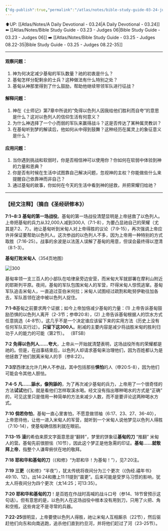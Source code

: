 ```yaml
---
{"dg-publish":true,"permalink":"/atlas/notes/bible-study-guide-03-24-judges-07/"}
---
```


⬆️UP: [[Atlas/Notes/A Daily Devotional - 03.24\|A Daily Devotional - 03.24]]
⬅️ [[Atlas/Notes/Bible Study Guide - 03.23 - Judges 06\|Bible Study Guide - 03.23 - Judges 06]]
➡️ [[Atlas/Notes/Bible Study Guide - 03.25 - Judges 08.22-35\|Bible Study Guide - 03.25 - Judges 08.22-35]] 

---

#### 观察问题：

1. 神为何决定减少基甸的军队数量？祂的初衷是什么？
2. 基甸怎样分配剩余的士兵？这种做法有什么特别之处？
3. 基甸从神那里得到了什么鼓励，帮助他继续带领军队进行征战？

#### 解释问题：

1. 神在《士师记》第7章中所说的“免得以色列人因我给他们胜利而自夸”的意思是什么？这对以色列人的信仰生活有何意义？
2. 为什么神选择了一个小而弱的军队来赢得战斗？这是否传达了某种属灵教训？
3. 在基甸听到梦的解读后，他如何从中得到鼓舞？这种经历在属灵上的象征意义是什么？

#### 应用问题：

1. 当你遇到挑战和软弱时，你是否相信神可以使用你？你如何在软弱中体验到神的力量和恩典？
2. 你是否有时候在生活中试图靠自己解决问题，忽视神的主权？你能做些什么来提醒自己依靠神而非自己？
3. 通过基甸的故事，你如何在今天的生活中看到神的拯救，并把荣耀归给祂？

---
### 【经文注释】（摘自《圣经研修本》）

**7:1~8:3** **基甸的第一场战役**。基甸的第一场战役清楚显明是上帝拯救了以色列人。上帝把基甸的兵力从32,000人减到300人（7:1-8），为要凸显祂自己的荣耀（尤其是7:2、7）。祂让基甸听到米甸人对上帝得胜的议论（7:9-15），再次强调上帝应许并保证要帮助以色列人。这次参战的以色列人不多，因为上帝用一种特别的方式取胜（7:16-25）。战事的余波是以法莲人误解了基甸的用意，但误会最终得以澄清（8:1-3）。

**基甸打败米甸人**（354页地图）

![|300](https://yimawusi.net/wp-content/uploads/2023/04/map-07-05-p-354.jpg?w=667)

基甸率领一支三百人的小部队在哈律泉旁边安营，而米甸大军就部署在摩利山附近的耶斯列平原。夜间，基甸的军队包围米甸人的军营，吓得米甸人惊慌逃窜。基甸军队追击米甸人，一直追过亚伯米何拉；米甸人试图经过疏割和毗努伊勒往加各去，军队首领在途中被以色列人捉住。

**7:1-8**基甸之前要求两个证据；如今上帝加倍减少基甸的力量：(1) 上帝告诉基甸鼓励恐惧的以色列人离开（2-3节；参申20:8），(2) 上帝告诉基甸根据人的饮水方式任意挑选（4-8节）。这几乎不是一个决定谁应该留下来的实用方法（历史上没有任何军队实行过）。**只留下这300人**。削减的主要内容是减少将战胜米甸的胜利归功于人的能力的可能（第2节）。 （BTSB）

**7:2** **免得以色列人……夸大**，上帝从一开始就清楚表明，这场战役所有的荣耀都是祂的。但是，在战事结束后，以色列人却请求基甸来治理他们，因为百姓都认为是他拯救了他们脱离米甸人的手（参8:22）。

**7:3**摩西律法允许几种人不参战，其中包括那些**惧怕**的人（申20:5-8），因为他们可能会令其他人胆怯。

**7:4-5** **凡……舔水，像狗舔的**，为了再次减少基甸的兵力，上帝用了一个很奇怪的方法**试试**他们，就是看他们怎样取溪水喝。经文没有指出哪种喝水的方式是“正确” 的，可见这里只是借用一种简单的方法来减少人数，而不是要评论这两种喝水方式。

**7:10** **倘若你怕**，基甸一直心里害怕，不愿意做领袖（6:17、23、27、36-40），上帝恩待他，让他一进入米甸人的军营，就听到一个米甸人说他梦见以色列人得胜（7:10-14），使基甸确信胜利就在眼前。

**7:13-15** **滚**的希伯来原文字面意思是“翻转”，梦里的饼象征**基甸的刀** “推翻” 米甸人的营。基甸先前很胆怯（10节），因此这个梦正是他急需的印证。**基甸……就敬拜上帝**，指整个人谦卑俯伏在地的敬拜。

**7:18** **耶和华和基甸的刀**（《和修》“为耶和华！为基甸！”），见7:20注。

**7:19** **三更**（《和修》“半夜”），犹太传统将夜间分为三个更次（《伪经.禧年书》49:10、12）。出14:24和撒上11:11提到“晨更”。后来可能是受罗马习惯的影响，犹太人将夜间分为四个更次（太14:25；可13:35）。

**7:20** **耶和华和基甸的刀**！是百姓在作战时高喊的战斗口号（参14、18节曾预示这句话）。但有意思的是，以色列人在这场战役中根本没有用到刀，只用了火把、角和空瓶，这些肯定不是寻常的兵器。

**7:22-25**很明显，上帝要使以色列人得胜，祂让米甸人互相厮杀（22节），然后驱赶他们向东和向南逃跑，追杀他们直到约旦河，并将他们赶过了河（23-25节）。